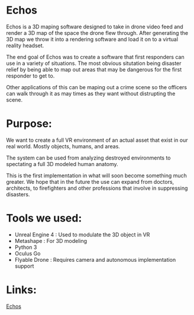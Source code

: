 # Echos

Echos is a 3D maping software designed to take in drone video feed and render a 3D map of the space the drone flew through.
After generating the 3D map we throw it into a rendering software and load it on to a virtual reality headset.

The end goal of Echos was to create a software that first responders can use in a variety of situations. The most obvious situtation being disaster relief by being able to map out areas that may be dangerous for the first responder to get to.

Other applications of this can be maping out a crime scene so the officers can walk through it as may times as they want without distrupting the scene.

# Purpose:

We want to create a full VR environment of an actual asset that exist in our real world. Mostly objects, humans, and areas. 

The system can be used from analyzing destroyed environments to spectating a full 3D modeled human anatomy.

This is the first implementation in what will soon become something much greater. We hope that in the future the use can expand from doctors, architects, to firefighters and other professions that involve in suppressing disasters. 

# Tools we used:

- Unreal Engine 4 : Used to modulate the 3D object in VR
- Metashape : For 3D modeling
- Python 3 
- Oculus Go
- Flyable Drone : Requires camera and autonomous implementation support

# Links:

[Echos](https://devpost.com/software/echos)